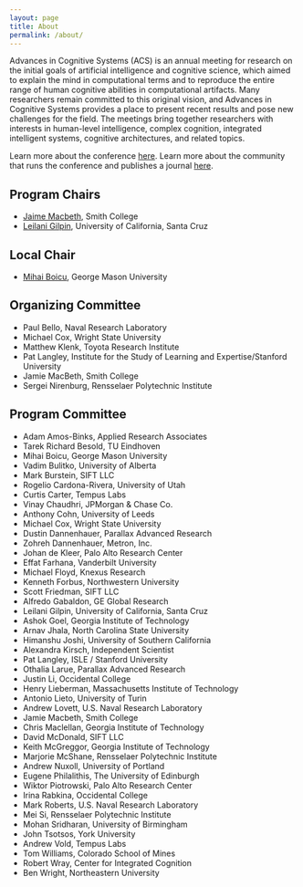 ```yaml
---
layout: page
title: About
permalink: /about/
---
```


Advances in Cognitive Systems (ACS) is an annual meeting for research on the initial goals of artificial intelligence and cognitive science, which aimed to explain the mind in computational terms and to reproduce the entire range of human cognitive abilities in computational artifacts. Many researchers remain committed to this original vision, and Advances in Cognitive Systems provides a place to present recent results and pose new challenges for the field. The meetings bring together researchers with interests in human-level intelligence, complex cognition, integrated intelligent systems, cognitive architectures, and related topics. 

Learn more about the conference [here](http://www.cogsys.org/conference/2022/). Learn more about the community that runs the conference and publishes a journal [here](http://cogsys.org/).

## Program Chairs

- [Jaime Macbeth](https://www.smith.edu/academics/faculty/jamie-macbeth/), Smith College
- [Leilani Gilpin](https://engineering.ucsc.edu/people/lgilpin), University of California, Santa Cruz


## Local Chair

- [Mihai Boicu](http://lac.gmu.edu/MihaiBoicu/), George Mason University


## Organizing Committee

- Paul Bello, Naval Research Laboratory
- Michael Cox, Wright State University
- Matthew Klenk, Toyota Research Institute
- Pat Langley, Institute for the Study of Learning and Expertise/Stanford University
- Jamie MacBeth, Smith College
- Sergei Nirenburg, Rensselaer Polytechnic Institute

## Program Committee
- Adam Amos-Binks, Applied Research Associates
- Tarek Richard Besold, TU Eindhoven
- Mihai Boicu, George Mason University
- Vadim Bulitko, University of Alberta
- Mark Burstein, SIFT LLC
- Rogelio Cardona-Rivera, University of Utah
- Curtis Carter, Tempus Labs
- Vinay Chaudhri, JPMorgan & Chase Co.
- Anthony Cohn, University of Leeds
- Michael Cox, Wright State University
- Dustin Dannenhauer, Parallax Advanced Research
- Zohreh Dannenhauer, Metron, Inc.
- Johan de Kleer, Palo Alto Research Center
- Effat Farhana, Vanderbilt University
- Michael Floyd, Knexus Research
- Kenneth Forbus, Northwestern University
- Scott Friedman, SIFT LLC
- Alfredo Gabaldon, GE Global Research
- Leilani Gilpin, University of California, Santa Cruz
- Ashok Goel, Georgia Institute of Technology
- Arnav Jhala, North Carolina State University
- Himanshu Joshi, University of Southern California
- Alexandra Kirsch, Independent Scientist
- Pat Langley, ISLE / Stanford University
- Othalia Larue, Parallax Advanced Research
- Justin Li, Occidental College
- Henry Lieberman, Massachusetts Institute of Technology
- Antonio Lieto, University of Turin
- Andrew Lovett, U.S. Naval Research Laboratory
- Jamie Macbeth, Smith College
- Chris Maclellan, Georgia Institute of Technology
- David McDonald, SIFT LLC
- Keith McGreggor, Georgia Institute of Technology
- Marjorie McShane, Rensselaer Polytechnic Institute
- Andrew Nuxoll, University of Portland
- Eugene Philalithis, The University of Edinburgh
- Wiktor Piotrowski, Palo Alto Research Center
- Irina Rabkina, Occidental College
- Mark Roberts, U.S. Naval Research Laboratory
- Mei Si, Rensselaer Polytechnic Institute
- Mohan Sridharan, University of Birmingham
- John Tsotsos, York University
- Andrew Vold, Tempus Labs
- Tom Williams, Colorado School of Mines
- Robert Wray, Center for Integrated Cognition
- Ben Wright, Northeastern University

